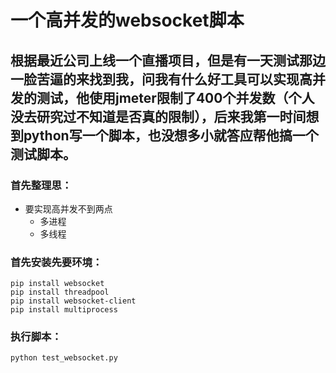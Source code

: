 # 一个高并发的websocket脚本


## 根据最近公司上线一个直播项目，但是有一天测试那边一脸苦逼的来找到我，问我有什么好工具可以实现高并发的测试，他使用jmeter限制了400个并发数（个人没去研究过不知道是否真的限制），后来我第一时间想到python写一个脚本，也没想多小就答应帮他搞一个测试脚本。


### 首先整理思：
* 要实现高并发不到两点
	* 多进程
	* 多线程
	
### 首先安装先要环境：
```
pip install websocket
pip install threadpool
pip install websocket-client
pip install multiprocess
```


### 执行脚本：
```
python test_websocket.py
```



